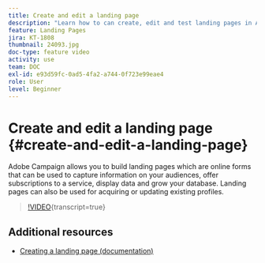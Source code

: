 ```yaml
---
title: Create and edit a landing page
description: "Learn how to can create, edit and test landing pages in Adobe Campaign Standard."
feature: Landing Pages
jira: KT-1808
thumbnail: 24093.jpg
doc-type: feature video
activity: use
team: DOC
exl-id: e93d59fc-0ad5-4fa2-a744-0f723e99eae4
role: User
level: Beginner
---
```

# Create and edit a landing page {#create-and-edit-a-landing-page}

Adobe Campaign allows you to build landing pages which are online forms that can be used to capture information on your audiences, offer subscriptions to a service, display data and grow your database. Landing pages can also be used for acquiring or updating existing profiles.

>[!VIDEO](https://video.tv.adobe.com/v/24093?learn=on){transcript=true}

## Additional resources

* [Creating a landing page (documentation)](https://docs.campaign.adobe.com/doc/standard/getting_started/en/ACS_CreateLandingPage.html)
